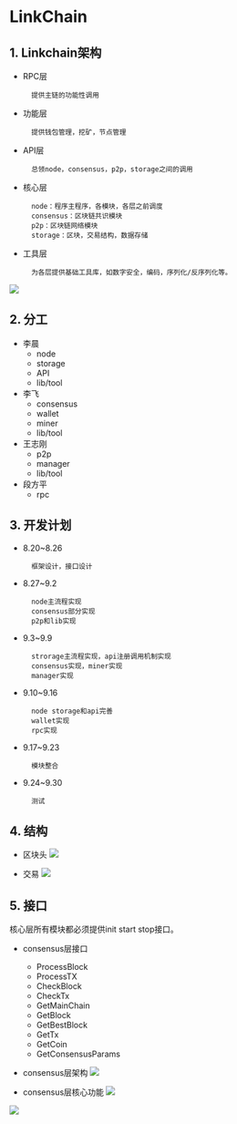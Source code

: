 # LinkChain

## 1. Linkchain架构
- RPC层
		
		提供主链的功能性调用
		
- 功能层
		
		提供钱包管理，挖矿，节点管理
		
- API层 
		
		总领node，consensus，p2p，storage之间的调用
		
- 核心层

		node：程序主程序，各模块，各层之前调度
		consensus：区块链共识模块
		p2p：区块链网络模块
		storage：区块，交易结构，数据存储
		
- 工具层

		为各层提供基础工具库，如数字安全，编码，序列化/反序列化等。
		
![](https://github.com/xixisese/linkchain/blob/master/doc/source/pic1.png?raw=true)

## 2. 分工
- 李晨
	+ node
	+ storage
	+ API
	+ lib/tool
- 李飞
	+ consensus
	+ wallet
	+ miner
	+ lib/tool
- 王志刚
	+ p2p
	+ manager
	+ lib/tool
- 段方平
	+ rpc

## 3. 开发计划
- 8.20~8.26
		
		框架设计，接口设计

- 8.27~9.2
		
		node主流程实现
		consensus部分实现
		p2p和lib实现

- 9.3~9.9
		
		strorage主流程实现，api注册调用机制实现
		consensus实现，miner实现
		manager实现

- 9.10~9.16

		node storage和api完善
		wallet实现
		rpc实现

- 9.17~9.23

		模块整合

- 9.24~9.30

		测试

## 4. 结构
* 区块头
![](https://github.com/xixisese/linkchain/blob/master/doc/source/pic6.png?raw=true)

* 交易
![](https://github.com/xixisese/linkchain/blob/master/doc/source/pic5.png?raw=true)

## 5. 接口
核心层所有模块都必须提供init start stop接口。

- consensus层接口
	+ ProcessBlock
	+ ProcessTX
	+ CheckBlock
	+ CheckTx
	+ GetMainChain
	+ GetBlock
	+ GetBestBlock
	+ GetTx
	+ GetCoin
	+ GetConsensusParams

- consensus层架构
![](https://github.com/xixisese/linkchain/blob/master/doc/source/pic2.png?raw=true)

- consensus层核心功能
![](https://github.com/xixisese/linkchain/blob/master/doc/source/pic3.png?raw=true)

![](https://github.com/xixisese/linkchain/blob/master/doc/source/pic4.png?raw=true)